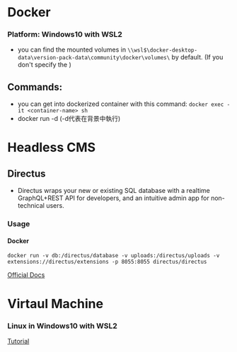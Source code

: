 # Docker

### Platform: Windows10 with WSL2
- you can find the mounted volumes in `\\wsl$\docker-desktop-data\version-pack-data\community\docker\volumes\` by default. (If you don't specify the <mounted local path>)

## Commands:
- you can get into dockerized container with this command: `docker exec -it <container-name> sh`
- docker run -d (-d代表在背景中執行)

# Headless CMS
## Directus
- Directus wraps your new or existing SQL database with a realtime GraphQL+REST API for developers, and an intuitive admin app for non-technical users.

### Usage
#### Docker
`docker run -v db:/directus/database -v uploads:/directus/uploads -v extensions://directus/extensions -p 8055:8055 directus/directus`

[Official Docs](https://docs.directus.io/guides/installation/docker/)


# Virtaul Machine
### Linux in Windows10 with WSL2
[Tutorial](https://docs.microsoft.com/zh-tw/windows/wsl/install-win10)
